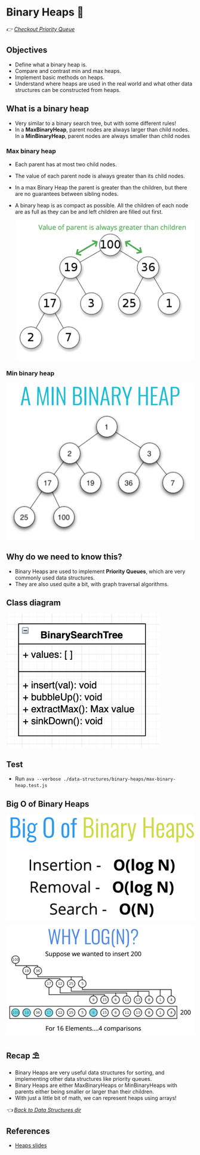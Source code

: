 # Binary Heaps 🚿
*👉 [Checkout Priority Queue](./priority-queue.md)*

## Objectives

- Define what a binary heap is.
- Compare and contrast min and max heaps.
- Implement basic methods on heaps.
- Understand where heaps are used in the real world and what other data structures can be constructed from heaps.

## What is a binary heap

- Very similar to a binary search tree, but with some different rules!
- In a **MaxBinaryHeap**, parent nodes are always larger than child nodes. In a **MinBinaryHeap**, parent nodes are always smaller than child nodes

###  Max binary heap

- Each parent has at most two child nodes.
- The value of each parent node is always greater than its child nodes.
- In a max Binary Heap the parent is greater than the children, but there are no guarantees between sibling nodes.
- A binary heap is as compact as possible. All the children of each node are as full as they can be and left children are filled out first.

  ![Max binary heap](../../assets/images/data-structures/max-binary-heap.png)

### Min binary heap

  ![Min binary heap](../../assets/images/data-structures/min-binary-heap.png)

## Why do we need to know this?

- Binary Heaps are used to implement **Priority Queues**, which are very commonly used data structures.
- They are also used quite a bit, with graph traversal algorithms.

## Class diagram

  ![Max binary Heap Class diagram](../../assets/images/data-structures/max-binary-heap-class-diagram.png)

## Test

- Run `ava --verbose ./data-structures/binary-heaps/max-binary-heap.test.js`

## Big O of Binary Heaps

  ![Binary heap big O 1](../../assets/images/data-structures/binary-heap-bigO-1.png)

  ![Binary heap big O 2](../../assets/images/data-structures/binary-heap-bigO-2.png)

## Recap ⛱

- Binary Heaps are very useful data structures for sorting, and implementing other data structures like priority queues.
- Binary Heaps are either MaxBinaryHeaps or MinBinaryHeaps with parents either being smaller or larger than their children.
- With just a little bit of math, we can represent heaps using arrays!

*👈 [Back to Data Structures dir](../README.md)*

## References

- [Heaps slides](https://cs.slides.com/colt_steele/heaps)
